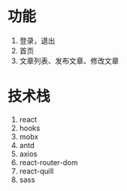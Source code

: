 # 功能
1. 登录，退出
2. 首页
3. 文章列表、发布文章、修改文章

# 技术栈
1. react
2. hooks
3. mobx
4. antd
5. axios
6. react-router-dom
7. react-quill
8. sass